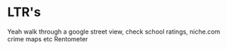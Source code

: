 # LTR's

Yeah walk through a google street view, check school ratings, niche.com crime maps etc
Rentometer
